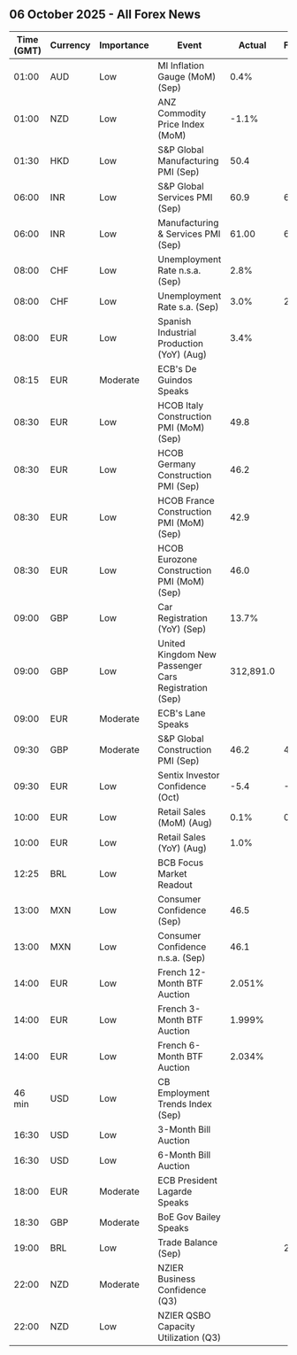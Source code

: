 ## 06 October 2025 - All Forex News

| Time (GMT) | Currency | Importance | Event | Actual | Forecast | Previous |
|------|----------|------------|-------|--------|----------|----------|
| 01:00 | AUD | Low | MI Inflation Gauge (MoM) (Sep) | 0.4% |  | -0.3% |
| 01:00 | NZD | Low | ANZ Commodity Price Index (MoM) | -1.1% |  | 0.7% |
| 01:30 | HKD | Low | S&P Global Manufacturing PMI (Sep) | 50.4 |  | 50.7 |
| 06:00 | INR | Low | S&P Global Services PMI (Sep) | 60.9 | 61.6 | 63.2 |
| 06:00 | INR | Low | Manufacturing & Services PMI (Sep) | 61.00 | 61.90 | 62.90 |
| 08:00 | CHF | Low | Unemployment Rate n.s.a. (Sep) | 2.8% |  | 2.8% |
| 08:00 | CHF | Low | Unemployment Rate s.a. (Sep) | 3.0% | 2.9% | 2.9% |
| 08:00 | EUR | Low | Spanish Industrial Production (YoY) (Aug) | 3.4% |  | 2.7% |
| 08:15 | EUR | Moderate | ECB's De Guindos Speaks |  |  |  |
| 08:30 | EUR | Low | HCOB Italy Construction PMI (MoM) (Sep) | 49.8 |  | 47.7 |
| 08:30 | EUR | Low | HCOB Germany Construction PMI (Sep) | 46.2 |  | 46.0 |
| 08:30 | EUR | Low | HCOB France Construction PMI (MoM) (Sep) | 42.9 |  | 46.7 |
| 08:30 | EUR | Low | HCOB Eurozone Construction PMI (MoM) (Sep) | 46.0 |  | 46.7 |
| 09:00 | GBP | Low | Car Registration (YoY) (Sep) | 13.7% |  | -2.0% |
| 09:00 | GBP | Low | United Kingdom New Passenger Cars Registration (Sep) | 312,891.0 |  | 82,908.0 |
| 09:00 | EUR | Moderate | ECB's Lane Speaks |  |  |  |
| 09:30 | GBP | Moderate | S&P Global Construction PMI (Sep) | 46.2 | 46.1 | 45.5 |
| 09:30 | EUR | Low | Sentix Investor Confidence (Oct) | -5.4 | -7.5 | -9.2 |
| 10:00 | EUR | Low | Retail Sales (MoM) (Aug) | 0.1% | 0.1% | -0.4% |
| 10:00 | EUR | Low | Retail Sales (YoY) (Aug) | 1.0% |  | 2.1% |
| 12:25 | BRL | Low | BCB Focus Market Readout |  |  |  |
| 13:00 | MXN | Low | Consumer Confidence (Sep) | 46.5 |  | 46.7 |
| 13:00 | MXN | Low | Consumer Confidence n.s.a. (Sep) | 46.1 |  | 46.5 |
| 14:00 | EUR | Low | French 12-Month BTF Auction | 2.051% |  | 2.058% |
| 14:00 | EUR | Low | French 3-Month BTF Auction | 1.999% |  | 1.979% |
| 14:00 | EUR | Low | French 6-Month BTF Auction | 2.034% |  | 2.042% |
| 46 min | USD | Low | CB Employment Trends Index (Sep) |  |  | 106.41 |
| 16:30 | USD | Low | 3-Month Bill Auction |  |  | 3.860% |
| 16:30 | USD | Low | 6-Month Bill Auction |  |  | 3.715% |
| 18:00 | EUR | Moderate | ECB President Lagarde Speaks |  |  |  |
| 18:30 | GBP | Moderate | BoE Gov Bailey Speaks |  |  |  |
| 19:00 | BRL | Low | Trade Balance (Sep) |  | 2.65B | 6.12B |
| 22:00 | NZD | Moderate | NZIER Business Confidence (Q3) |  |  | 22% |
| 22:00 | NZD | Low | NZIER QSBO Capacity Utilization (Q3) |  |  | 89.4% |

